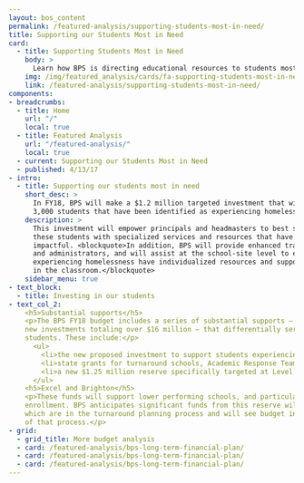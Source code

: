 ```yaml
---
layout: bos_content
permalink: /featured-analysis/supporting-students-most-in-need/
title: Supporting our Students Most in Need
card:
  - title: Supporting Students Most in Need
    body: >
      Learn how BPS is directing educational resources to students most in need.
    img: /img/featured_analysis/cards/fa-supporting-students-most-in-need.jpg
    link: /featured-analysis/supporting-students-most-in-need/
components:
- breadcrumbs:
  - title: Home
    url: "/"
    local: true
  - title: Featured Analysis
    url: "/featured-analysis/"
    local: true
  - current: Supporting our Students Most in Need
  - published: 4/13/17
- intro:
  - title: Supporting our students most in need
    short_desc: >
      In FY18, BPS will make a $1.2 million targeted investment that will benefit 
      3,000 students that have been identified as experiencing homelessness.
    description: >
      This investment will empower principals and headmasters to best serve the needs of 
      these students with specialized services and resources that have been proven to be most 
      impactful. <blockquote>In addition, BPS will provide enhanced training for teachers, aides, 
      and administrators, and will assist at the school-site level to ensure that students 
      experiencing homelessness have individualized resources and support to learn successfully 
      in the classroom.</blockquote>
    sidebar_menu: true
- text_block:
  - title: Investing in our students
- text_col_2:
    <h5>Substantial supports</h5>
    <p>The BPS FY18 budget includes a series of substantial supports – including existing and proposed 
    new investments totaling over $16 million – that differentially serve the district’s highest need 
    students. These include:</p>
      <ul>
        <li>the new proposed investment to support students experiencing homelessness</li>
        <li>state grants for turnaround schools, Academic Response Teams, and</li>
        <li>a new $1.25 million reserve specifically targeted at Level 3, 4, and 5 schools.</li>
      </ul>
    <h5>Excel and Brighton</h5>
    <p>These funds will support lower performing schools, and particularly those with declining in 
    enrollment. BPS anticipates significant funds from this reserve will support Excel and Brighton, 
    which are in the turnaround planning process and will see budget increases at the conclusion 
    of that process.</p>
- grid: 
  - grid_title: More budget analysis
  - card: /featured-analysis/bps-long-term-financial-plan/
  - card: /featured-analysis/bps-long-term-financial-plan/
  - card: /featured-analysis/bps-long-term-financial-plan/
---
```

